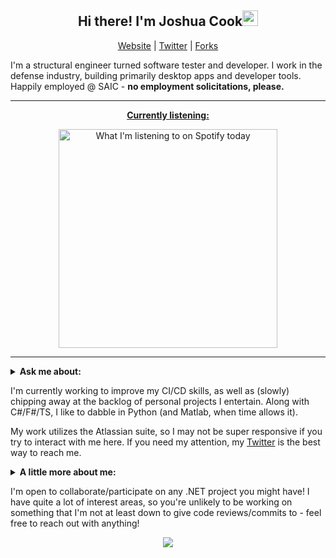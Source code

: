 <h2 align="center">Hi there! I'm Joshua Cook<img src="https://media.giphy.com/media/hvRJCLFzcasrR4ia7z/giphy.gif" width="25px"></h3>
<p align="center">
  <a href="https://joshuacook.dev">Website</a> | <a href="https://twitter.com/_jdcook3">Twitter</a> | <a href="https://github.com/joshuacookdev-forks">Forks</a>
</p>

I'm a structural engineer turned software tester and developer. I work in the defense industry, building primarily desktop apps and developer tools. Happily employed @ SAIC - **no employment solicitations, please.**

---

<p align="center">
  <a href="https://open.spotify.com/user/jdcook3">
    <strong>Currently listening:</strong>
  </a>
</p>
<p align="center">
  <img src="https://spotify-readme-joshuacookdev.vercel.app/api/spotify-playing" alt="What I'm listening to on Spotify today" width="350"/>
</p>

---

<details>
 <summary><strong>Ask me about:</strong></summary>
  
  * .NET application development (C#/F#),
  * automated testing in .NET,
  * project management (Scrum and Kanban are my jams),
  * working in the space and defense industry,
  * TypeScript,
  * podcast recommendations,
  * fun recipes


</details>

I'm currently working to improve my CI/CD skills, as well as (slowly) chipping away at the backlog of personal projects I entertain. Along with C#/F#/TS, I like to dabble in Python (and Matlab, when time allows it).

My work utilizes the Atlassian suite, so I may not be super responsive if you try to interact with me here. If you need my attention, my [Twitter](https://twitter.com/_jdcook3) is the best way to reach me.

<details>
  <summary><strong>A little more about me:</strong></summary>
  
  * Preferred (pro)nouns: Joshua/he/him/"hey you"/Cook
  * Avid tutorial taker
  * Live for music, both listening and making
  * Married
  * Puppy dad
  * Conservationist
  * Fly fisherman
  
  ---

  <p align="center">
    <a href="https://www.goodreads.com/jdcook3"><strong>What I'm reading right now:</strong></a>
  </p>
  <p align="center">
    <img width="480" height="80" src="https://goodreads-readme.azurewebsites.net/api/GetCurrentlyReading?code=8xmVKn5CFQsTWMmAmaPm6jQkokrFqalSvpha0u9kSGWak6J96/qFbw=="/>
  </p>

  ---

</details>

I'm open to collaborate/participate on any .NET project you might have! I have quite a lot of interest areas, so you're unlikely to be working on something that I'm not at least down to give code reviews/commits to - feel free to reach out with anything!

<p align="center">
  <img src="https://github-readme-stats.vercel.app/api?username=joshuacookdev&count_private=true&hide=stars&show_icons=true"/>
</p>
